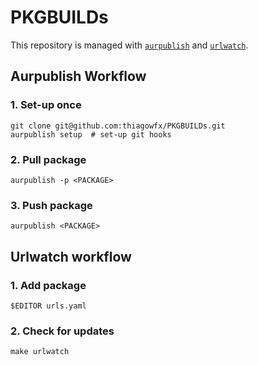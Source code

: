 # PKGBUILDs

This repository is managed with [`aurpublish`][1] and [`urlwatch`][2].

## Aurpublish Workflow

### 1. Set-up once

```
git clone git@github.com:thiagowfx/PKGBUILDs.git
aurpublish setup  # set-up git hooks
```

### 2. Pull package

```
aurpublish -p <PACKAGE>
```

### 3. Push package

```
aurpublish <PACKAGE>
```

## Urlwatch workflow

### 1. Add package

```
$EDITOR urls.yaml
```

### 2. Check for updates

```
make urlwatch
```

[1]: https://github.com/eli-schwartz/aurpublish
[2]: https://github.com/thp/urlwatch
